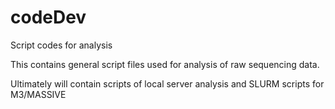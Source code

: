 # codeDev
Script codes for analysis

This contains general script files used for analysis of raw sequencing data.

Ultimately will contain scripts of local server analysis and SLURM scripts for M3/MASSIVE